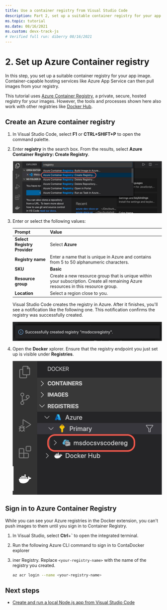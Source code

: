 ```yaml
---
title: Use a container registry from Visual Studio Code
description: Part 2, set up a suitable container registry for your app image. 
ms.topic: tutorial
ms.date: 08/16/2021
ms.custom: devx-track-js
# Verified full run: diberry 08/16/2021
---
```


# 2. Set up Azure Container registry

In this step, you set up a suitable container registry for your app image. Container-capable hosting services like Azure App Service can then pull images from your registry.

This tutorial uses [Azure Container Registry](https://azure.microsoft.com/services/container-registry/), a private, secure, hosted registry for your images. However, the tools and processes shown here also work with other registries like [Docker Hub](https://hub.docker.com/).

## Create an Azure container registry

1. In Visual Studio Code, select **F1** or **CTRL+SHIFT+P** to open the command palette.

1. Enter **registry** in the search box. From the results, select **Azure Container Registry: Create Registry**.

   ![The Docker explorer in Visual Studio Code](../../media/deploy-containers/docker-create-registry.jpg)

1. Enter or select the following values:

   |Prompt|Value|
   |--|--|
   |**Select Registry Provider**|Select **Azure**|
   |**Registry name**|Enter a name that is unique in Azure and contains from 5 to 50 alphanumeric characters.|
   |**SKU**|**Basic**|
   |**Resource group**|Create a new resource group that is unique within your subscription. Create all remaining Azure resources in this resource group.|
   |**Location**|Select a region close to you.|

    Visual Studio Code creates the registry in Azure. After it finishes, you'll see a notification like the following one. This notification confirms the registry was successfully created.

   ![Confirmation in Visual Studio Code that the registry was created](../../media/deploy-containers/registry-created.jpg)

1. Open the **Docker** xplorer. Ensure that the registry endpoint you just set up is visible under **Registries**.

   ![Verification that the registry appears in the Docker explorer](../../media/deploy-containers/docker-explorer-registry.jpg)

## Sign in to Azure Container Registry

While you can see your Azure registries in the Docker extension, you can't push images to them until you sign in to Container Registry.

1. In Visual Studio, select **Ctrl**+**`** to open the integrated terminal.

1. Run the following Azure CLI command to sign in to ContaDocker explorer
2. iner Registry. Replace `<your-registry-name>` with the name of the registry you created.

    ```bash
    az acr login --name <your-registry-name>
    ```

## Next steps

* [Create and run a local Node.js app from Visual Studio Code](tutorial-vscode-docker-node-03.md)
 
